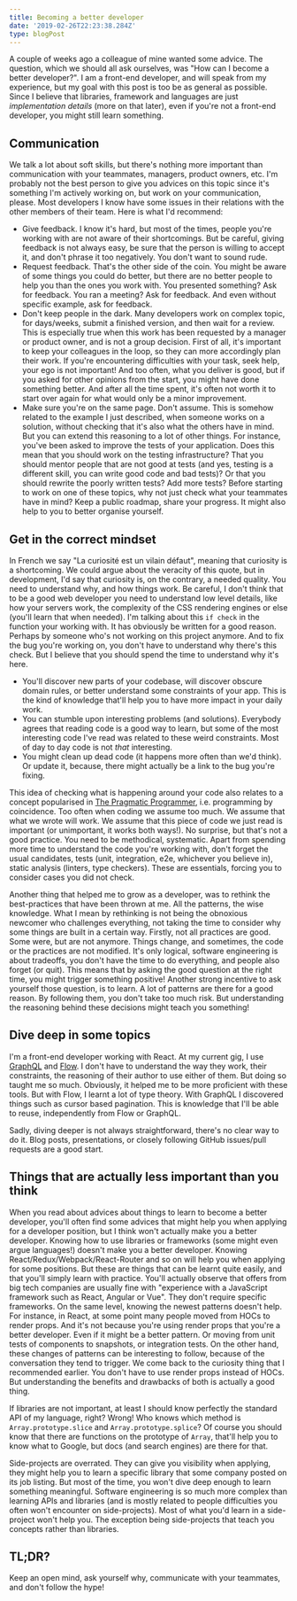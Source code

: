 ```yaml
---
title: Becoming a better developer
date: '2019-02-26T22:23:38.284Z'
type: blogPost
---
```


A couple of weeks ago a colleague of mine wanted some advice. The question, which we should all ask ourselves, was "How can I become a better developer?". I am a front-end developer, and will speak from my experience, but my goal with this post is too be as general as possible. Since I believe that libraries, framework and languages are just _implementation details_ (more on that later), even if you're not a front-end developer, you might still learn something.

## Communication

We talk a lot about soft skills, but there's nothing more important than communication with your teammates, managers, product owners, etc. I'm probably not the best person to give you advices on this topic since it's something I'm actively working on, but work on your communication, please. Most developers I know have some issues in their relations with the other members of their team. Here is what I'd recommend:

-   Give feedback. I know it's hard, but most of the times, people you're working with are not aware of their shortcomings. But be careful, giving feedback is not always easy, be sure that the person is willing to accept it, and don't phrase it too negatively. You don't want to sound rude.
-   Request feedback. That's the other side of the coin. You might be aware of some things you could do better, but there are no better people to help you than the ones you work with. You presented something? Ask for feedback. You ran a meeting? Ask for feedback. And even without specific example, ask for feedback.
-   Don't keep people in the dark. Many developers work on complex topic, for days/weeks, submit a finished version, and then wait for a review. This is especially true when this work has been requested by a manager or product owner, and is not a group decision. First of all, it's important to keep your colleagues in the loop, so they can more accordingly plan their work. If you're encountering difficulties with your task, seek help, your ego is not important! And too often, what you deliver is good, but if you asked for other opinions from the start, you might have done something better. And after all the time spent, it's often not worth it to start over again for what would only be a minor improvement.
-   Make sure you're on the same page. Don't assume. This is somehow related to the example I just described, when someone works on a solution, without checking that it's also what the others have in mind. But you can extend this reasoning to a lot of other things. For instance, you've been asked to improve the tests of your application. Does this mean that you should work on the testing infrastructure? That you should mentor people that are not good at tests (and yes, testing is a different skill, you can write good code and bad tests)? Or that you should rewrite the poorly written tests? Add more tests? Before starting to work on one of these topics, why not just check what your teammates have in mind? Keep a public roadmap, share your progress. It might also help to you to better organise yourself.

## Get in the correct mindset

In French we say "La curiosité est un vilain défaut", meaning that curiosity is a shortcoming. We could argue about the veracity of this quote, but in development, I'd say that curiosity is, on the contrary, a needed quality. You need to understand why, and how things work. Be careful, I don't think that to be a good web developer you need to understand low level details, like how your servers work, the complexity of the CSS rendering engines or else (you'll learn that when needed). I'm talking about this `if check` in the function your working with. It has obviously be written for a good reason. Perhaps by someone who's not working on this project anymore. And to fix the bug you're working on, you don't have to understand why there's this check. But I believe that you should spend the time to understand why it's here.

-   You'll discover new parts of your codebase, will discover obscure domain rules, or better understand some constraints of your app. This is the kind of knowledge that'll help you to have more impact in your daily work.
-   You can stumble upon interesting problems (and solutions). Everybody agrees that reading code is a good way to learn, but some of the most interesting code I've read was related to these weird constraints. Most of day to day code is not _that_ interesting.
-   You might clean up dead code (it happens more often than we'd think). Or update it, because, there might actually be a link to the bug you're fixing.

This idea of checking what is happening around your code also relates to a concept popularised in [The Pragmatic Programmer](https://en.wikipedia.org/wiki/The_Pragmatic_Programmer), i.e. programming by coincidence. Too often when coding we assume too much. We assume that what we wrote will work. We assume that this piece of code we just read is important (or unimportant, it works both ways!). No surprise, but that's not a good practice. You need to be methodical, systematic. Apart from spending more time to understand the code you're working with, don't forget the usual candidates, tests (unit, integration, e2e, whichever you believe in), static analysis (linters, type checkers). These are essentials, forcing you to consider cases you did not check.

Another thing that helped me to grow as a developer, was to rethink the best-practices that have been thrown at me. All the patterns, the wise knowledge. What I mean by rethinking is not being the obnoxious newcomer who challenges everything, not taking the time to consider why some things are built in a certain way. Firstly, not all practices are good. Some were, but are not anymore. Things change, and sometimes, the code or the practices are not modified. It's only logical, software engineering is about tradeoffs, you don't have the time to do everything, and people also forget (or quit). This means that by asking the good question at the right time, you might trigger something positive! Another strong incentive to ask yourself those question, is to learn. A lot of patterns are there for a good reason. By following them, you don't take too much risk. But understanding the reasoning behind these decisions might teach you something!

## Dive deep in some topics

I'm a front-end developer working with React. At my current gig, I use [GraphQL](https://graphql.org/) and [Flow](https://flow.org/). I don't have to understand the way they work, their constraints, the reasoning of their author to use either of them. But doing so taught me so much. Obviously, it helped me to be more proficient with these tools. But with Flow, I learnt a lot of type theory. With GraphQL I discovered things such as cursor based pagination. This is knowledge that I'll be able to reuse, independently from Flow or GraphQL.

Sadly, diving deeper is not always straightforward, there's no clear way to do it. Blog posts, presentations, or closely following GitHub issues/pull requests are a good start.

## Things that are actually less important than you think

When you read about advices about things to learn to become a better developer, you'll often find some advices that might help you when applying for a developer position, but I think won't actually make you a better developer. Knowing how to use libraries or frameworks (some might even argue languages!) doesn't make you a better developer. Knowing React/Redux/Webpack/React-Router and so on will help you when applying for some positions. But these are things that can be learnt quite easily, and that you'll simply learn with practice. You'll actually observe that offers from big tech companies are usually fine with "experience with a JavaScript framework such as React, Angular or Vue". They don't require specific frameworks. On the same level, knowing the newest patterns doesn't help. For instance, in React, at some point many people moved from HOCs to render props. And it's not because you're using render props that you're a better developer. Even if it might be a better pattern. Or moving from unit tests of components to snapshots, or integration tests. On the other hand, these changes of patterns can be interesting to follow, because of the conversation they tend to trigger. We come back to the curiosity thing that I recommended earlier. You don't have to use render props instead of HOCs. But understanding the benefits and drawbacks of both is actually a good thing.

If libraries are not important, at least I should know perfectly the standard API of my language, right? Wrong! Who knows which method is `Array.prototype.slice` and `Array.prototype.splice`? Of course you should know that there are functions on the prototype of `Array`, that'll help you to know what to Google, but docs (and search engines) are there for that.

Side-projects are overrated. They can give you visibility when applying, they might help you to learn a specific library that some company posted on its job listing. But most of the time, you won't dive deep enough to learn something meaningful. Software engineering is so much more complex than learning APIs and libraries (and is mostly related to people difficulties you often won't encounter on side-projects). Most of what you'd learn in a side-project won't help you. The exception being side-projects that teach you concepts rather than libraries.

## TL;DR?

Keep an open mind, ask yourself why, communicate with your teammates, and don't follow the hype!
